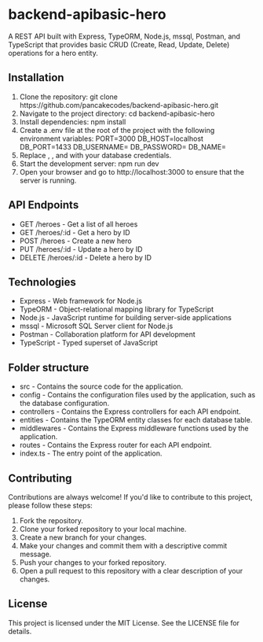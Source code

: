 # backend-apibasic-hero

<p>A REST API built with Express, TypeORM, Node.js, mssql, Postman, and TypeScript that provides basic CRUD (Create, Read, Update, Delete) operations for a hero entity.</p>

<h2>Installation</h2>
<ol>
<li>Clone the repository: git clone https://github.com/pancakecodes/backend-apibasic-hero.git</li>
<li>Navigate to the project directory: cd backend-apibasic-hero</li>
<li>Install dependencies: npm install</li>
<li>Create a .env file at the root of the project with the following environment variables:
PORT=3000
DB_HOST=localhost
DB_PORT=1433
DB_USERNAME=<your-database-username>
DB_PASSWORD=<your-database-password>
DB_NAME=<your-database-name></li>
<li>Replace <your-database-username>, <your-database-password>, and <your-database-name> with your database credentials.</li>
<li>Start the development server: npm run dev</li>
<li>Open your browser and go to http://localhost:3000 to ensure that the server is running.</li>
</ol>

<h2>API Endpoints</h2>
<ul>
  <li>  GET /heroes - Get a list of all heroes</li>
 <li>   GET /heroes/:id - Get a hero by ID</li>
   <li> POST /heroes - Create a new hero</li>
  <li>  PUT /heroes/:id - Update a hero by ID</li>
 <li>   DELETE /heroes/:id - Delete a hero by ID</li>
</ul>
<h2>Technologies</h2>
<ul>
<li>    Express - Web framework for Node.js</li>
<li>    TypeORM - Object-relational mapping library for TypeScript</li>
  <li>  Node.js - JavaScript runtime for building server-side applications</li>
  <li>  mssql - Microsoft SQL Server client for Node.js</li>
 <li>   Postman - Collaboration platform for API development</li>
   <li> TypeScript - Typed superset of JavaScript</li>
</ul>
<h2>Folder structure</h2>
<ul>
   <li> src - Contains the source code for the application.</li>
    <li>    config - Contains the configuration files used by the application, such as the database configuration.</li>
     <li>   controllers - Contains the Express controllers for each API endpoint.</li>
      <li>  entities - Contains the TypeORM entity classes for each database table.</li>
      <li>  middlewares - Contains the Express middleware functions used by the application.</li>
      <li>  routes - Contains the Express router for each API endpoint.</li>
      <li>  index.ts - The entry point of the application.</li>
</ul>
<h2>Contributing</h2>

<p>Contributions are always welcome! If you'd like to contribute to this project, please follow these steps:</p>
<ol>
 <li>   Fork the repository.</li>
 <li>   Clone your forked repository to your local machine.</li>
<li>    Create a new branch for your changes.</li>
 <li>   Make your changes and commit them with a descriptive commit message.</li>
<li>    Push your changes to your forked repository.</li>
 <li>   Open a pull request to this repository with a clear description of your changes.</li>
</ol>
<h2>License</h2>

<p>This project is licensed under the MIT License. See the LICENSE file for details.</p>
